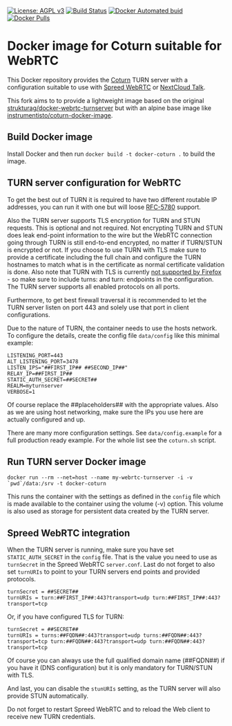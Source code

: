 
[uri_license]: http://www.gnu.org/licenses/agpl.html
[uri_license_image]: https://img.shields.io/badge/License-AGPL%20v3-blue.svg

[![License: AGPL v3][uri_license_image]][uri_license]
[![Build Status](https://travis-ci.org/Monogramm/docker-coturn.svg)](https://travis-ci.org/Monogramm/docker-coturn)
[![Docker Automated buid](https://img.shields.io/docker/build/monogramm/docker-coturn.svg)](https://hub.docker.com/r/monogramm/docker-coturn/)
[![Docker Pulls](https://img.shields.io/docker/pulls/monogramm/docker-coturn.svg)](https://hub.docker.com/r/monogramm/docker-coturn/)

# Docker image for Coturn suitable for WebRTC

This Docker repository provides the [Coturn](https://github.com/coturn/coturn) TURN server with a configuration suitable to use with [Spreed WebRTC](https://github.com/strukturag/spreed-webrtc) or [NextCloud Talk](https://github.com/nextcloud/spreed).

This fork aims to to provide a lightweight image based on the original [strukturag/docker-webrtc-turnserver](https://github.com/strukturag/docker-webrtc-turnserver) but with an alpine base image like [instrumentisto/coturn-docker-image](https://github.com/instrumentisto/coturn-docker-image).

## Build Docker image

Install Docker and then run `docker build -t docker-coturn .` to build the image.

## TURN server configuration for WebRTC

To get the best out of TURN it is required to have two different routable IP addresses, you can run it with one but will loose [RFC-5780](https://tools.ietf.org/html/rfc5780) support.

Also the TURN server supports TLS encryption for TURN and STUN requests. This is optional and not required. Not encrypting TURN and STUN does leak end-point information to the wire but the WebRTC connection going through TURN is still end-to-end encrypted, no matter if TURN/STUN is encrypted or not. If you choose to use TURN with TLS make sure to provide a certificate including the full chain and configure the TURN hostnames to match what is in the certificate as normal certificate validation is done. Also note that TURN with TLS is currently [not supported by Firefox](https://bugzilla.mozilla.org/show_bug.cgi?id=1056934) - so make sure to include turns: and turn: endpoints in the configuration. The TURN server supports all enabled protocols on all ports.

Furthermore, to get best firewall traversal it is recommended to let the TURN server listen on port 443 and solely use that port in client configurations.

Due to the nature of TURN, the container needs to use the hosts network. To  configure the details, create the config file `data/config` like this minimal example:

```
LISTENING_PORT=443
ALT_LISTENING_PORT=3478
LISTEN_IPS="##FIRST_IP## ##SECOND_IP##"
RELAY_IP=##FIRST_IP##
STATIC_AUTH_SECRET=##SECRET##
REALM=myturnserver
VERBOSE=1
```

Of course replace the ##placeholders## with the appropriate values. Also as we are using host networking, make sure the IPs you use here are actually configured and up.

There are many more configuration settings. See `data/config.example` for a full production ready example. For the whole list see the `coturn.sh` script.


## Run TURN server Docker image

```
docker run --rm --net=host --name my-webrtc-turnserver -i -v `pwd`/data:/srv -t docker-coturn
```

This runs the container with the settings as defined in the `config` file which is  made available to the container using the volume (-v) option. This volume is also used as storage for persistent data created by the TURN server.


## Spreed WebRTC integration

When the TURN server is running, make sure you have set `STATIC_AUTH_SECRET` in the `config` file. That is the value you need to use as `turnSecret` in the Spreed WebRTC `server.conf`. Last do not forget to also set `turnURIs` to point to your TURN servers end points and provided protocols.

```
turnSecret = ##SECRET##
turnURIs = turn:##FIRST_IP##:443?transport=udp turn:##FIRST_IP##:443?transport=tcp
```

Or, if you have configured TLS for TURN:

```
turnSecret = ##SECRET##
turnURIs = turns:##FQDN##:443?transport=udp turns:##FQDN##:443?transport=tcp turn:##FQDN##:443?transport=udp turn:##FQDN##:443?transport=tcp
```

Of course you can always use the full qualified domain name (##FQDN##) if you have it (DNS configuration) but it is only mandatory for TURN/STUN with TLS.

And last, you can disable the `stunURIs` setting, as the TURN server will also provide STUN automatically.

Do not forget to restart Spreed WebRTC and to reload the Web client to receive new TURN credentials.

